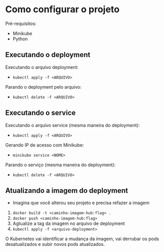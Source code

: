 # Como configurar o projeto

Pré-requisitos:
- Minikube
- Python 


## Executando o deployment

Executando o arquivo deployment:
- `kubectl apply -f <ARQUIVO>`

Parando o deployment pelo arquivo:
- `kubectl delete -f <ARQUIVO>`

## Executando o service

Executando o arquivo service (mesma maneira do deployment):
- `kubectl apply -f <ARQUIVO>`

Gerando IP de acesso com Minikube:
- `minikube service <NOME>`

Parando o serviço (mesma maneira do deployment):
- `kubectl delete -f <ARQUIVO>`

## Atualizando a imagem do deployment

- Imagina que você alterou seu projeto e precisa refazer a imagem
1. `docker build -t <caminho-imagem-hub:flag> .`
2. `docker push <caminho-imagem-hub:flag>`
3. Agtualize a tag da imagem no arquivo de deployment
4. `kubectl apply -f <arquivo-deployment>`

O Kubernetes vai identificar a mudança da imagem, vai derrubar os pods desatualizados e subir novos pods atualizados. 